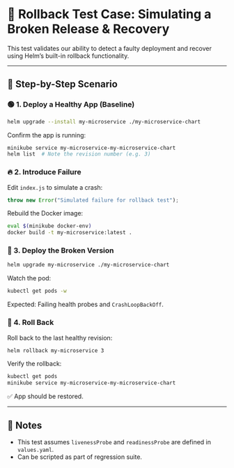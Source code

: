 
# 🔄 Rollback Test Case: Simulating a Broken Release & Recovery

This test validates our ability to detect a faulty deployment and recover using Helm’s built-in rollback functionality.

---

## 🧪 Step-by-Step Scenario

### 🟢 1. Deploy a Healthy App (Baseline)

```bash
helm upgrade --install my-microservice ./my-microservice-chart
```

Confirm the app is running:

```bash
minikube service my-microservice-my-microservice-chart
helm list  # Note the revision number (e.g. 3)
```

### 🔥 2. Introduce Failure

Edit `index.js` to simulate a crash:

```js
throw new Error("Simulated failure for rollback test");
```

Rebuild the Docker image:

```bash
eval $(minikube docker-env)
docker build -t my-microservice:latest .
```

### 🚀 3. Deploy the Broken Version

```bash
helm upgrade my-microservice ./my-microservice-chart
```

Watch the pod:

```bash
kubectl get pods -w
```

Expected: Failing health probes and `CrashLoopBackOff`.

### 🛑 4. Roll Back

Roll back to the last healthy revision:

```bash
helm rollback my-microservice 3
```

Verify the rollback:

```bash
kubectl get pods
minikube service my-microservice-my-microservice-chart
```

✅ App should be restored.

---

## 📝 Notes

- This test assumes `livenessProbe` and `readinessProbe` are defined in `values.yaml`.
- Can be scripted as part of regression suite.
